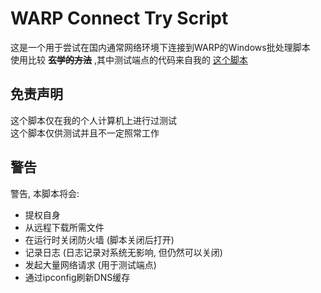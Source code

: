 # WARP Connect Try Script
这是一个用于尝试在国内通常网络环境下连接到WARP的Windows批处理脚本  
使用比较 **~~玄学的方法~~** ,其中测试端点的代码来自我的 [这个脚本](https://github.com/illusionlie/warp-ip-auto-preference-script)

## 免责声明
这个脚本仅在我的个人计算机上进行过测试  
这个脚本仅供测试并且不一定照常工作

## 警告
警告, 本脚本将会:
 * 提权自身
 * 从远程下载所需文件
 * 在运行时关闭防火墙 (脚本关闭后打开)
 * 记录日志 (日志记录对系统无影响, 但仍然可以关闭)
 * 发起大量网络请求 (用于测试端点)
 * 通过ipconfig刷新DNS缓存
